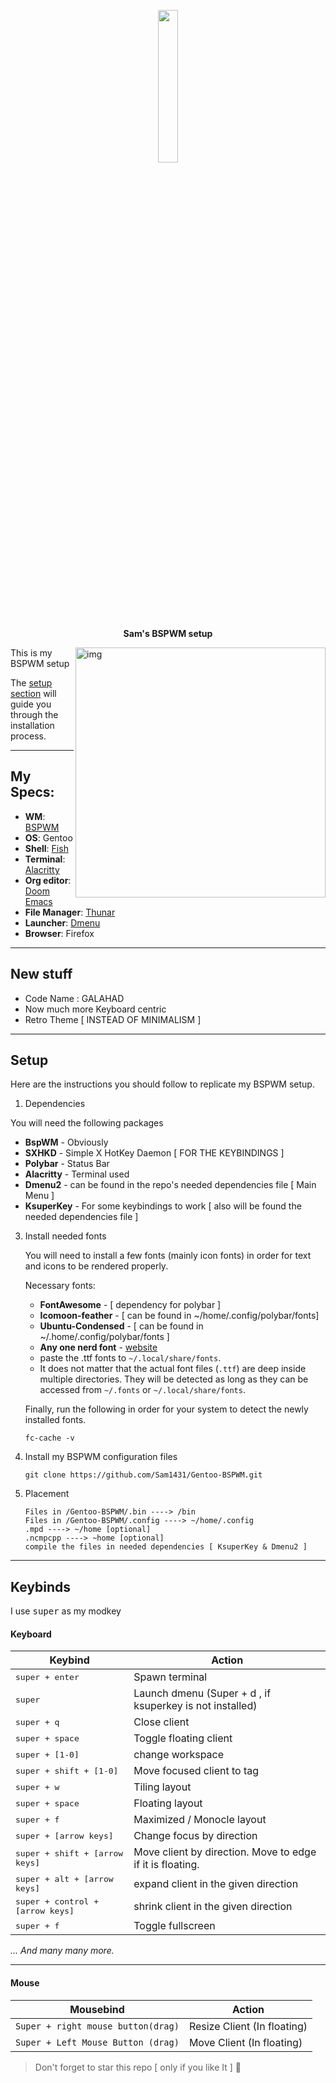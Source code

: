 <p align="center">
  <img width="25%" src="https://github.com/Sam1431/Gentoo-BSPWM/blob/master/gentoo.png" />
</p>

<p align="center">
  <b> Sam's BSPWM setup </b>
</p>

<img src="https://github.com/Sam1431/Gentoo-BSPWM/blob/master/Gentoo.png" alt="img" align="right" width="400px">

This is my BSPWM setup

The [setup section](#setup) will guide you through the installation process.

****

## My Specs:

+ **WM**: [BSPWM](https://github.com/baskerville/bspwm)
+ **OS**: Gentoo
+ **Shell**: [Fish](https://fishshell.com/)
+ **Terminal**: [Alacritty](https://github.com/alacritty/alacritty)
+ **Org editor**: [Doom Emacs](https://github.com/hlissner/doom-emacs/)
+ **File Manager**: [Thunar](https://git.xfce.org/xfce/thunar/)
+ **Launcher**: [Dmenu](https://tools.suckless.org/dmenu/)
+ **Browser**: Firefox

****

## New stuff

- Code Name : GALAHAD 
- Now much more Keyboard centric
- Retro Theme [ INSTEAD OF MINIMALISM ]

****

## Setup

Here are the instructions you should follow to replicate my BSPWM setup.
1. Dependencies
  
  You will need the following packages
  
  + **BspWM** - Obviously
  + **SXHKD** - Simple X HotKey Daemon [ FOR THE KEYBINDINGS ]
  + **Polybar** - Status Bar
  + **Alacritty** - Terminal used
  + **Dmenu2** - can be found in the repo's needed dependencies file [ Main Menu ]
  + **KsuperKey** - For some keybindings to work [ also will be found the needed dependencies file ]
  
3. Install needed fonts

   You will need to install a few fonts (mainly icon fonts) in order for text and icons to be rendered properly.

   Necessary fonts:
   
   + **FontAwesome** - [ dependency for polybar ]
   + **Icomoon-feather** - [ can be found in ~/home/.config/polybar/fonts]
   + **Ubuntu-Condensed** - [ can be found in ~/.home/.config/polybar/fonts ]
   + **Any one nerd font** - [website](https://www.nerdfonts.com/font-downloads)
   
   
   - paste the .ttf fonts to `~/.local/share/fonts`.
   - It does not matter that the actual font files (`.ttf`) are deep inside multiple directories. They will be detected as long as they can be accessed from `~/.fonts` or `~/.local/share/fonts`.

   Finally, run the following in order for your system to detect the newly installed fonts.
   ``` in your terminal
   fc-cache -v
   ```

4. Install my BSPWM configuration files

   ``` in your terminal 
   git clone https://github.com/Sam1431/Gentoo-BSPWM.git
   ```

5. Placement 
  
   ```
   Files in /Gentoo-BSPWM/.bin ----> /bin
   Files in /Gentoo-BSPWM/.config ----> ~/home/.config
   .mpd ----> ~/home [optional]
   .ncmpcpp ----> ~home [optional]
   compile the files in needed dependencies [ KsuperKey & Dmenu2 ]
   ```
   
****
   
## Keybinds

I use <kbd>super</kbd> as my modkey

#### Keyboard
| Keybind | Action |
| --- | --- |
| <kbd>super + enter</kbd> | Spawn terminal |
| <kbd>super</kbd> | Launch dmenu (Super + d , if ksuperkey is not installed) |
| <kbd>super + q</kbd> | Close client |
| <kbd>super + space</kbd> | Toggle floating client |
| <kbd>super + [1-0]</kbd> | change workspace |
| <kbd>super + shift + [1-0]</kbd> | Move focused client to tag |
| <kbd>super + w</kbd> | Tiling layout |
| <kbd>super + space</kbd> | Floating layout |
| <kbd>super + f</kbd> | Maximized / Monocle layout |
| <kbd>super + [arrow keys]</kbd> | Change focus by direction |
| <kbd>super + shift + [arrow keys]</kbd> | Move client by direction. Move to edge if it is floating. |
| <kbd>super + alt + [arrow keys]</kbd> | expand client in the given direction |
| <kbd>super + control + [arrow keys]</kbd> | shrink client in the given direction |
| <kbd>super + f</kbd> | Toggle fullscreen |

*... And many many more.*

****

#### Mouse
| Mousebind | Action |
| --- | --- |
| `Super + right mouse button(drag)` | Resize Client (In floating) |
| `Super + Left Mouse Button (drag)` | Move Client (In floating) |


 > Don't forget to star this repo [ only if you like It ] 💙
